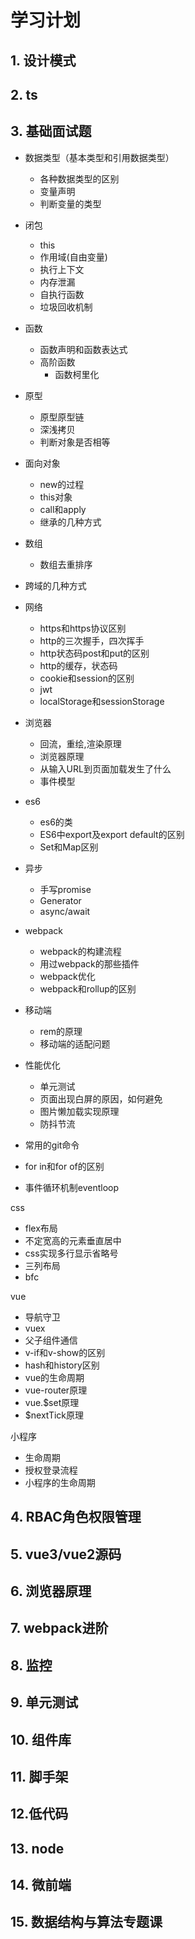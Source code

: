 # 学习计划

## 1. 设计模式

## 2. ts

## 3. 基础面试题
  - 数据类型（基本类型和引用数据类型）
    - 各种数据类型的区别
    - 变量声明
    - 判断变量的类型
  - 闭包
    - this
    - 作用域(自由变量)
    - 执行上下文
    - 内存泄漏
    - 自执行函数
    - 垃圾回收机制
  - 函数
    - 函数声明和函数表达式
    - 高阶函数
      - 函数柯里化 

  - 原型
    - 原型原型链
    - 深浅拷贝
    - 判断对象是否相等 
  - 面向对象
    - new的过程
    - this对象
    - call和apply
    - 继承的几种方式
  - 数组
    - 数组去重排序
  - 跨域的几种方式

  - 网络
    - https和https协议区别
    - http的三次握手，四次挥手
    - http状态码post和put的区别
    - http的缓存，状态码
    - cookie和session的区别
    - jwt
    - localStorage和sessionStorage
  - 浏览器
    - 回流，重绘,渲染原理
    - 浏览器原理
    - 从输入URL到页面加载发生了什么
    - 事件模型  
  - es6
    - es6的类 
    - ES6中export及export default的区别
    - Set和Map区别
  - 异步
    - 手写promise
    - Generator
    - async/await
  - webpack
    - webpack的构建流程
    - 用过webpack的那些插件
    - webpack优化
    - webpack和rollup的区别
  - 移动端
    - rem的原理
    - 移动端的适配问题
  - 性能优化
    - 单元测试
    - 页面出现白屏的原因，如何避免
    - 图片懒加载实现原理 
    - 防抖节流
  - 常用的git命令
  - for in和for of的区别
  - 事件循环机制eventloop
  

  css
  - flex布局
  - 不定宽高的元素垂直居中 
  - css实现多行显示省略号
  - 三列布局
  - bfc

  vue
  - 导航守卫
  - vuex
  - 父子组件通信
  - v-if和v-show的区别
  - hash和history区别
  - vue的生命周期
  - vue-router原理
  - vue.$set原理
  - $nextTick原理

  小程序
  - 生命周期
  - 授权登录流程
  - 小程序的生命周期



## 4. RBAC角色权限管理
## 5. vue3/vue2源码

## 6. 浏览器原理

## 7. webpack进阶

## 8. 监控

## 9. 单元测试

## 10. 组件库

## 11. 脚手架

## 12.低代码

## 13. node

## 14. 微前端


## 15.  数据结构与算法专题课